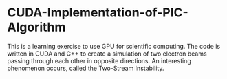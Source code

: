 # CUDA-Implementation-of-PIC-Algorithm
This is a learning exercise to use GPU for scientific computing. The code is written in CUDA and C++ to create a simulation of two electron beams passing through each other in opposite directions. An interesting phenomenon occurs, called the Two-Stream Instability.
